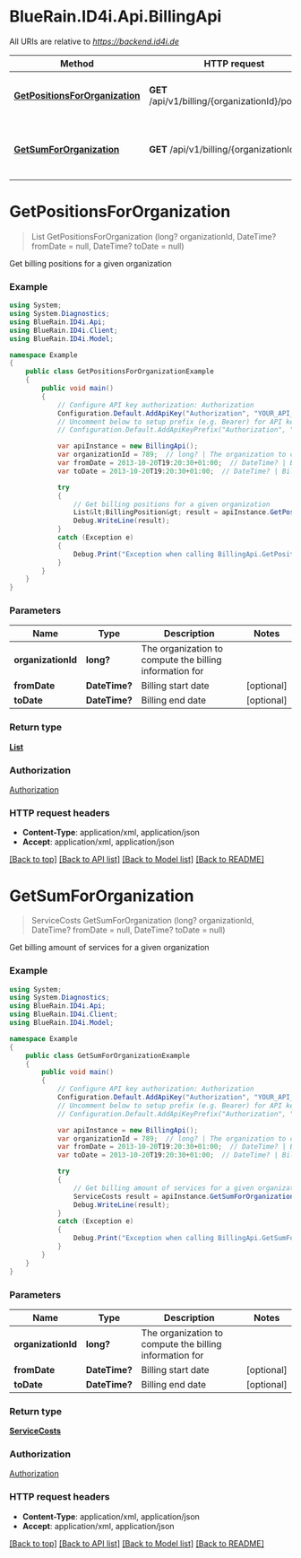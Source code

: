 # BlueRain.ID4i.Api.BillingApi

All URIs are relative to *https://backend.id4i.de*

Method | HTTP request | Description
------------- | ------------- | -------------
[**GetPositionsForOrganization**](BillingApi.md#getpositionsfororganization) | **GET** /api/v1/billing/{organizationId}/positions | Get billing positions for a given organization
[**GetSumForOrganization**](BillingApi.md#getsumfororganization) | **GET** /api/v1/billing/{organizationId} | Get billing amount of services for a given organization


<a name="getpositionsfororganization"></a>
# **GetPositionsForOrganization**
> List<BillingPosition> GetPositionsForOrganization (long? organizationId, DateTime? fromDate = null, DateTime? toDate = null)

Get billing positions for a given organization

### Example
```csharp
using System;
using System.Diagnostics;
using BlueRain.ID4i.Api;
using BlueRain.ID4i.Client;
using BlueRain.ID4i.Model;

namespace Example
{
    public class GetPositionsForOrganizationExample
    {
        public void main()
        {
            // Configure API key authorization: Authorization
            Configuration.Default.AddApiKey("Authorization", "YOUR_API_KEY");
            // Uncomment below to setup prefix (e.g. Bearer) for API key, if needed
            // Configuration.Default.AddApiKeyPrefix("Authorization", "Bearer");

            var apiInstance = new BillingApi();
            var organizationId = 789;  // long? | The organization to compute the billing information for
            var fromDate = 2013-10-20T19:20:30+01:00;  // DateTime? | Billing start date (optional) 
            var toDate = 2013-10-20T19:20:30+01:00;  // DateTime? | Billing end date (optional) 

            try
            {
                // Get billing positions for a given organization
                List&lt;BillingPosition&gt; result = apiInstance.GetPositionsForOrganization(organizationId, fromDate, toDate);
                Debug.WriteLine(result);
            }
            catch (Exception e)
            {
                Debug.Print("Exception when calling BillingApi.GetPositionsForOrganization: " + e.Message );
            }
        }
    }
}
```

### Parameters

Name | Type | Description  | Notes
------------- | ------------- | ------------- | -------------
 **organizationId** | **long?**| The organization to compute the billing information for | 
 **fromDate** | **DateTime?**| Billing start date | [optional] 
 **toDate** | **DateTime?**| Billing end date | [optional] 

### Return type

[**List<BillingPosition>**](BillingPosition.md)

### Authorization

[Authorization](../README.md#Authorization)

### HTTP request headers

 - **Content-Type**: application/xml, application/json
 - **Accept**: application/xml, application/json

[[Back to top]](#) [[Back to API list]](../README.md#documentation-for-api-endpoints) [[Back to Model list]](../README.md#documentation-for-models) [[Back to README]](../README.md)

<a name="getsumfororganization"></a>
# **GetSumForOrganization**
> ServiceCosts GetSumForOrganization (long? organizationId, DateTime? fromDate = null, DateTime? toDate = null)

Get billing amount of services for a given organization

### Example
```csharp
using System;
using System.Diagnostics;
using BlueRain.ID4i.Api;
using BlueRain.ID4i.Client;
using BlueRain.ID4i.Model;

namespace Example
{
    public class GetSumForOrganizationExample
    {
        public void main()
        {
            // Configure API key authorization: Authorization
            Configuration.Default.AddApiKey("Authorization", "YOUR_API_KEY");
            // Uncomment below to setup prefix (e.g. Bearer) for API key, if needed
            // Configuration.Default.AddApiKeyPrefix("Authorization", "Bearer");

            var apiInstance = new BillingApi();
            var organizationId = 789;  // long? | The organization to compute the billing information for
            var fromDate = 2013-10-20T19:20:30+01:00;  // DateTime? | Billing start date (optional) 
            var toDate = 2013-10-20T19:20:30+01:00;  // DateTime? | Billing end date (optional) 

            try
            {
                // Get billing amount of services for a given organization
                ServiceCosts result = apiInstance.GetSumForOrganization(organizationId, fromDate, toDate);
                Debug.WriteLine(result);
            }
            catch (Exception e)
            {
                Debug.Print("Exception when calling BillingApi.GetSumForOrganization: " + e.Message );
            }
        }
    }
}
```

### Parameters

Name | Type | Description  | Notes
------------- | ------------- | ------------- | -------------
 **organizationId** | **long?**| The organization to compute the billing information for | 
 **fromDate** | **DateTime?**| Billing start date | [optional] 
 **toDate** | **DateTime?**| Billing end date | [optional] 

### Return type

[**ServiceCosts**](ServiceCosts.md)

### Authorization

[Authorization](../README.md#Authorization)

### HTTP request headers

 - **Content-Type**: application/xml, application/json
 - **Accept**: application/xml, application/json

[[Back to top]](#) [[Back to API list]](../README.md#documentation-for-api-endpoints) [[Back to Model list]](../README.md#documentation-for-models) [[Back to README]](../README.md)

